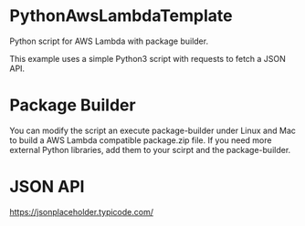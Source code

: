 # PythonAwsLambdaTemplate
Python script for AWS Lambda with package builder.

This example uses a simple Python3 script with requests to fetch a JSON API.

# Package Builder
You can modify the script an execute package-builder under Linux and Mac to build a AWS Lambda compatible package.zip file.
If you need more external Python libraries, add them to your scirpt and the package-builder.

# JSON API
https://jsonplaceholder.typicode.com/
